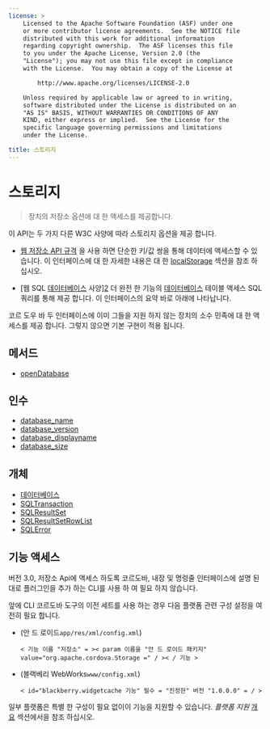 ```yaml
---
license: >
    Licensed to the Apache Software Foundation (ASF) under one
    or more contributor license agreements.  See the NOTICE file
    distributed with this work for additional information
    regarding copyright ownership.  The ASF licenses this file
    to you under the Apache License, Version 2.0 (the
    "License"); you may not use this file except in compliance
    with the License.  You may obtain a copy of the License at

        http://www.apache.org/licenses/LICENSE-2.0

    Unless required by applicable law or agreed to in writing,
    software distributed under the License is distributed on an
    "AS IS" BASIS, WITHOUT WARRANTIES OR CONDITIONS OF ANY
    KIND, either express or implied.  See the License for the
    specific language governing permissions and limitations
    under the License.

title: 스토리지
---
```


# 스토리지

> 장치의 저장소 옵션에 대 한 액세스를 제공합니다.

이 API는 두 가지 다른 W3C 사양에 따라 스토리지 옵션을 제공 합니다.

*   [웹 저장소 API 규격][1] 을 사용 하면 단순한 키/값 쌍을 통해 데이터에 액세스할 수 있습니다. 이 인터페이스에 대 한 자세한 내용은 대 한 [localStorage](localstorage/localstorage.html) 섹션을 참조 하십시오.

*   [웹 SQL [데이터베이스](database/database.html) 사양][2] 더 완전 한 기능의 [데이터베이스](database/database.html) 테이블 액세스 SQL 쿼리를 통해 제공 합니다. 이 인터페이스의 요약 바로 아래에 나타납니다.

 [1]: http://dev.w3.org/html5/webstorage/
 [2]: http://dev.w3.org/html5/webdatabase/

코르 도우 바 두 인터페이스에 이미 그들을 지원 하지 않는 장치의 소수 민족에 대 한 액세스를 제공 합니다. 그렇지 않으면 기본 구현이 적용 됩니다.

## 메서드

*   [openDatabase](storage.opendatabase.html)

## 인수

*   [database_name](parameters/name.html)
*   [database_version](parameters/version.html)
*   [database_displayname](parameters/display_name.html)
*   [database_size](parameters/size.html)

## 개체

*   [데이터베이스](database/database.html)
*   [SQLTransaction](sqltransaction/sqltransaction.html)
*   [SQLResultSet](sqlresultset/sqlresultset.html)
*   [SQLResultSetRowList](sqlresultsetrowlist/sqlresultsetrowlist.html)
*   [SQLError](sqlerror/sqlerror.html)

## 기능 액세스

버전 3.0, 저장소 Api에 액세스 하도록 코르도바, 내장 및 명령줄 인터페이스에 설명 된 대로 플러그인을 추가 하는 CLI를 사용 하 여 필요 하지 않습니다.

앞에 CLI 코르도바 도구의 이전 세트를 사용 하는 경우 다음 플랫폼 관련 구성 설정을 여전히 필요 합니다.

*   (안 드 로이드`app/res/xml/config.xml`)
    
        < 기능 이름 "저장소" = >< param 이름을 "안 드 로이드 패키지" value="org.apache.cordova.Storage =" / >< / 기능 >
        

*   (블랙베리 WebWorks`www/config.xml`)
    
        < id="blackberry.widgetcache 기능" 필수 = "진정한" 버전 "1.0.0.0" = / >
        

일부 플랫폼은 특별 한 구성이 필요 없이이 기능을 지원할 수 있습니다. *플랫폼 지원* [개요](../../guide/overview/index.html) 섹션에서을 참조 하십시오.